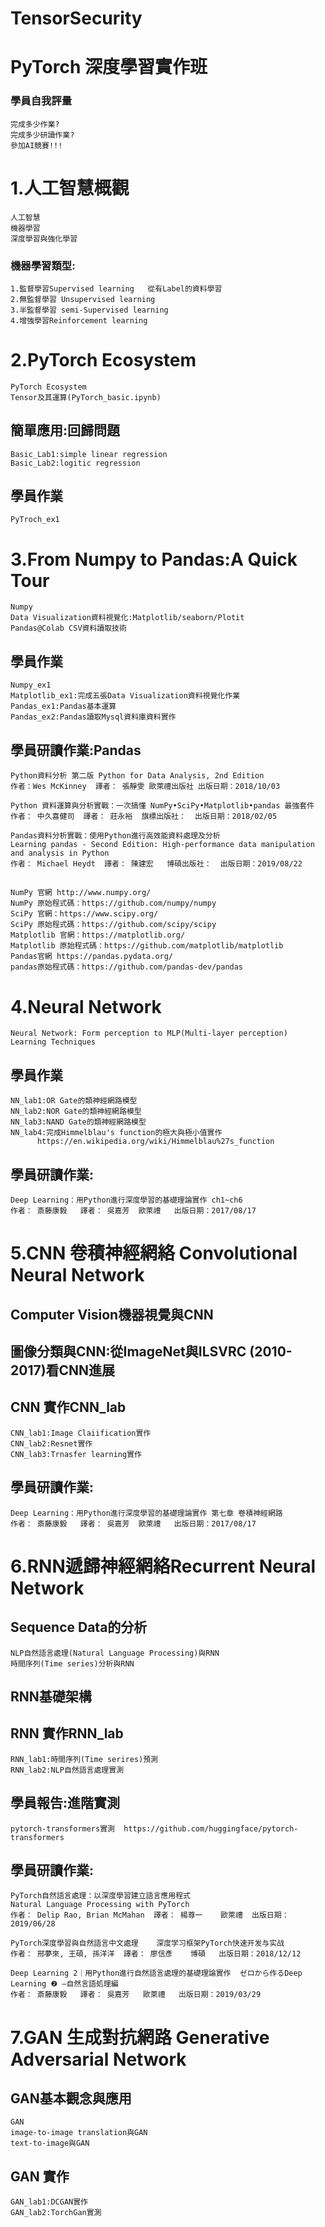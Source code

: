 # TensorSecurity

# PyTorch 深度學習實作班

### 學員自我評量
```
完成多少作業?
完成多少研讀作業?
參加AI競賽!!!
```
# 1.人工智慧概觀
```
人工智慧
機器學習
深度學習與強化學習
```
### 機器學習類型:
```
1.監督學習Supervised learning   從有Label的資料學習
2.無監督學習 Unsupervised learning
3.半監督學習 semi-Supervised learning
4.增強學習Reinforcement learning
```
# 2.PyTorch Ecosystem
```
PyTorch Ecosystem
Tensor及其運算(PyTorch_basic.ipynb)
```

## 簡單應用:回歸問題
```
Basic_Lab1:simple linear regression
Basic_Lab2:logitic regression
```
## 學員作業
```
PyTroch_ex1
```

# 3.From Numpy to Pandas:A Quick Tour
```
Numpy 
Data Visualization資料視覺化:Matplotlib/seaborn/Plotit
Pandas@Colab CSV資料讀取技術
```
## 學員作業
```
Numpy_ex1
Matplotlib_ex1:完成五張Data Visualization資料視覺化作業
Pandas_ex1:Pandas基本運算
Pandas_ex2:Pandas讀取Mysql資料庫資料實作
```
## 學員研讀作業:Pandas
```
Python資料分析 第二版 Python for Data Analysis, 2nd Edition
作者：Wes McKinney  譯者： 張靜雯 歐萊禮出版社 出版日期：2018/10/03

Python 資料運算與分析實戰：一次搞懂 NumPy•SciPy•Matplotlib•pandas 最強套件
作者： 中久喜健司  譯者： 莊永裕  旗標出版社：  出版日期：2018/02/05

Pandas資料分析實戰：使用Python進行高效能資料處理及分析
Learning pandas - Second Edition: High-performance data manipulation and analysis in Python
作者： Michael Heydt  譯者： 陳建宏   博碩出版社：  出版日期：2019/08/22
```
##

```
NumPy 官網 http://www.numpy.org/
NumPy 原始程式碼：https://github.com/numpy/numpy
SciPy 官網：https://www.scipy.org/
SciPy 原始程式碼：https://github.com/scipy/scipy
Matplotlib 官網：https://matplotlib.org/
Matplotlib 原始程式碼：https://github.com/matplotlib/matplotlib
Pandas官網 https://pandas.pydata.org/
pandas原始程式碼：https://github.com/pandas-dev/pandas
```
# 4.Neural Network
```
Neural Network: Form perception to MLP(Multi-layer perception)
Learning Techniques
```
## 學員作業
```
NN_lab1:OR Gate的類神經網路模型
NN_lab2:NOR Gate的類神經網路模型
NN_lab3:NAND Gate的類神經網路模型
NN_lab4:完成Himmelblau's function的極大與極小值實作
      https://en.wikipedia.org/wiki/Himmelblau%27s_function
```
## 學員研讀作業:
```
Deep Learning：用Python進行深度學習的基礎理論實作 ch1~ch6
作者： 斎藤康毅   譯者： 吳嘉芳  歐萊禮   出版日期：2017/08/17
```
# 5.CNN 卷積神經網絡  Convolutional Neural Network

## Computer Vision機器視覺與CNN
## 圖像分類與CNN:從ImageNet與ILSVRC (2010-2017)看CNN進展
## CNN 實作CNN_lab
```
CNN_lab1:Image Claiification實作
CNN_lab2:Resnet實作
CNN_lab3:Trnasfer learning實作
```
## 學員研讀作業:
```
Deep Learning：用Python進行深度學習的基礎理論實作 第七章 卷積神經網路 
作者： 斎藤康毅   譯者： 吳嘉芳  歐萊禮   出版日期：2017/08/17
```

# 6.RNN遞歸神經網絡Recurrent Neural Network

## Sequence Data的分析
```
NLP自然語言處理(Natural Language Processing)與RNN
時間序列(Time series)分析與RNN
```
## RNN基礎架構

## RNN 實作RNN_lab
```
RNN_lab1:時間序列(Time serires)預測
RNN_lab2:NLP自然語言處理實測
```
## 學員報告:進階實測
```
pytorch-transformers實測  https://github.com/huggingface/pytorch-transformers
```
## 學員研讀作業:
```
PyTorch自然語言處理：以深度學習建立語言應用程式
Natural Language Processing with PyTorch
作者： Delip Rao, Brian McMahan  譯者： 楊尊一    歐萊禮  出版日期：2019/06/28

PyTorch深度學習與自然語言中文處理    深度学习框架PyTorch快速开发与实战
作者： 邢夢來, 王碩, 孫洋洋  譯者： 廖信彥    博碩   出版日期：2018/12/12
```
```
Deep Learning 2｜用Python進行自然語言處理的基礎理論實作  ゼロから作るDeep Learning ❷ ―自然言語処理編
作者： 斎藤康毅   譯者： 吳嘉芳   歐萊禮   出版日期：2019/03/29
```
# 7.GAN 生成對抗網路 Generative Adversarial Network

## GAN基本觀念與應用
```
GAN
image-to-image translation與GAN
text-to-image與GAN
```
## GAN 實作
```
GAN_lab1:DCGAN實作
GAN_lab2:TorchGan實測
```

